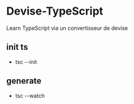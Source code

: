 # Devise-TypeScript

Learn TypeScript via un convertisseur de devise

## init ts

- tsc --init

## generate

- tsc --watch
